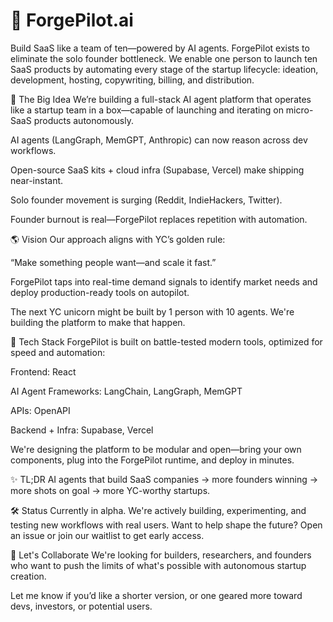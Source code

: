 

# 🚀 ForgePilot.ai
Build SaaS like a team of ten—powered by AI agents.
ForgePilot exists to eliminate the solo founder bottleneck. We enable one person to launch ten SaaS products by automating every stage of the startup lifecycle: ideation, development, hosting, copywriting, billing, and distribution.

🧠 The Big Idea
We’re building a full-stack AI agent platform that operates like a startup team in a box—capable of launching and iterating on micro-SaaS products autonomously.

AI agents (LangGraph, MemGPT, Anthropic) can now reason across dev workflows.

Open-source SaaS kits + cloud infra (Supabase, Vercel) make shipping near-instant.

Solo founder movement is surging (Reddit, IndieHackers, Twitter).

Founder burnout is real—ForgePilot replaces repetition with automation.

🌎 Vision
Our approach aligns with YC’s golden rule:

“Make something people want—and scale it fast.”

ForgePilot taps into real-time demand signals to identify market needs and deploy production-ready tools on autopilot.

The next YC unicorn might be built by 1 person with 10 agents.
We're building the platform to make that happen.

🧰 Tech Stack
ForgePilot is built on battle-tested modern tools, optimized for speed and automation:

Frontend: React

AI Agent Frameworks: LangChain, LangGraph, MemGPT

APIs: OpenAPI

Backend + Infra: Supabase, Vercel

We're designing the platform to be modular and open—bring your own components, plug into the ForgePilot runtime, and deploy in minutes.

✨ TL;DR
AI agents that build SaaS companies → more founders winning → more shots on goal → more YC-worthy startups.

🛠️ Status
Currently in alpha. We're actively building, experimenting, and testing new workflows with real users. Want to help shape the future? Open an issue or join our waitlist to get early access.

🤝 Let's Collaborate
We're looking for builders, researchers, and founders who want to push the limits of what's possible with autonomous startup creation.

Let me know if you’d like a shorter version, or one geared more toward devs, investors, or potential users.

